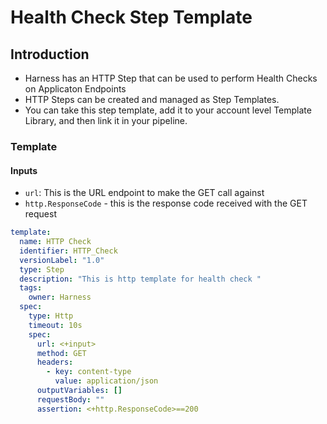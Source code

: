 # Health Check Step Template

## Introduction

- Harness has an HTTP Step that can be used to perform Health Checks on Applicaton Endpoints
- HTTP Steps can be created and managed as Step Templates.
- You can take this step template, add it to your account level Template Library, and then link it in your pipeline.

### Template

#### Inputs

- `url`: This is the URL endpoint to make the GET call against
- `http.ResponseCode` - this is the response code received with the GET request

```YAML
template:
  name: HTTP Check
  identifier: HTTP_Check
  versionLabel: "1.0"
  type: Step
  description: "This is http template for health check "
  tags:
    owner: Harness
  spec:
    type: Http
    timeout: 10s
    spec:
      url: <+input>
      method: GET
      headers:
        - key: content-type
          value: application/json
      outputVariables: []
      requestBody: ""
      assertion: <+http.ResponseCode>==200
```
